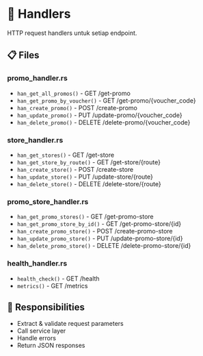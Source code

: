 # 🎯 Handlers

HTTP request handlers untuk setiap endpoint.

## 📋 Files

### **promo_handler.rs**
- `han_get_all_promos()` - GET /get-promo
- `han_get_promo_by_voucher()` - GET /get-promo/{voucher_code}
- `han_create_promo()` - POST /create-promo
- `han_update_promo()` - PUT /update-promo/{voucher_code}
- `han_delete_promo()` - DELETE /delete-promo/{voucher_code}

### **store_handler.rs**
- `han_get_stores()` - GET /get-store
- `han_get_store_by_route()` - GET /get-store/{route}
- `han_create_store()` - POST /create-store
- `han_update_store()` - PUT /update-store/{route}
- `han_delete_store()` - DELETE /delete-store/{route}

### **promo_store_handler.rs**
- `han_get_promo_stores()` - GET /get-promo-store
- `han_get_promo_store_by_id()` - GET /get-promo-store/{id}
- `han_create_promo_store()` - POST /create-promo-store
- `han_update_promo_store()` - PUT /update-promo-store/{id}
- `han_delete_promo_store()` - DELETE /delete-promo-store/{id}

### **health_handler.rs**
- `health_check()` - GET /health
- `metrics()` - GET /metrics

## 🔑 Responsibilities

- Extract & validate request parameters
- Call service layer
- Handle errors
- Return JSON responses

